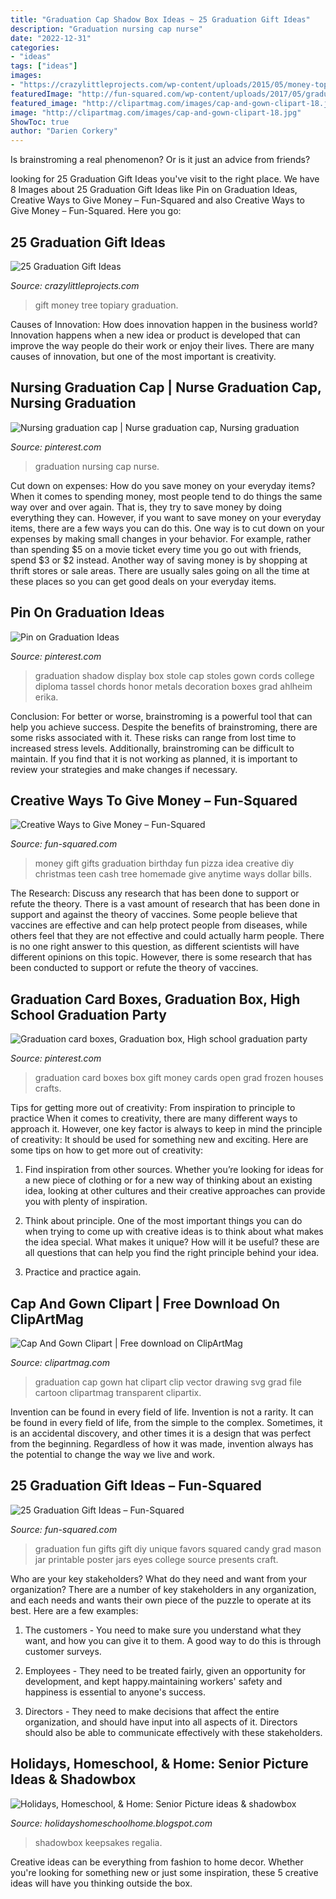 ```yaml
---
title: "Graduation Cap Shadow Box Ideas ~ 25 Graduation Gift Ideas"
description: "Graduation nursing cap nurse"
date: "2022-12-31"
categories:
- "ideas"
tags: ["ideas"]
images:
- "https://crazylittleprojects.com/wp-content/uploads/2015/05/money-topiary-tree-gift.jpg"
featuredImage: "http://fun-squared.com/wp-content/uploads/2017/05/graduation-eyes-765x1024.jpg"
featured_image: "http://clipartmag.com/images/cap-and-gown-clipart-18.jpg"
image: "http://clipartmag.com/images/cap-and-gown-clipart-18.jpg"
ShowToc: true
author: "Darien Corkery"
---
```



Is brainstroming a real phenomenon? Or is it just an advice from friends?

	

		
looking for 25 Graduation Gift Ideas you've visit to the right place. We have 8 Images about 25 Graduation Gift Ideas like Pin on Graduation Ideas, Creative Ways to Give Money – Fun-Squared and also Creative Ways to Give Money – Fun-Squared. Here you go:
		
    
## 25 Graduation Gift Ideas

<img loading=lazy src="https://crazylittleprojects.com/wp-content/uploads/2015/05/money-topiary-tree-gift.jpg" onerror="this.onerror=null;this.src='https://tse2.mm.bing.net/th?id=OIP.F6dkpV8VOWBbr3unWhQ76wHaOn&amp;pid=15.1';" alt="25 Graduation Gift Ideas">

_Source: crazylittleprojects.com_

>gift money tree topiary graduation. 

	

Causes of Innovation: How does innovation happen in the business world?
Innovation happens when a new idea or product is developed that can improve the way people do their work or enjoy their lives. There are many causes of innovation, but one of the most important is creativity.

    
## Nursing Graduation Cap | Nurse Graduation Cap, Nursing Graduation

<img loading=lazy src="https://i.pinimg.com/originals/09/3b/8b/093b8b501a63d44eb3097a95a44ba6a5.jpg" onerror="this.onerror=null;this.src='https://tse4.mm.bing.net/th?id=OIP.RXyIo-1jMRiCcIRzUUE6TwHaJ4&amp;pid=15.1';" alt="Nursing graduation cap | Nurse graduation cap, Nursing graduation">

_Source: pinterest.com_

>graduation nursing cap nurse. 

	

Cut down on expenses: How do you save money on your everyday items?
When it comes to spending money, most people tend to do things the same way over and over again. That is, they try to save money by doing everything they can. However, if you want to save money on your everyday items, there are a few ways you can do this. One way is to cut down on your expenses by making small changes in your behavior. For example, rather than spending $5 on a movie ticket every time you go out with friends, spend $3 or $2 instead. Another way of saving money is by shopping at thrift stores or sale areas. There are usually sales going on all the time at these places so you can get good deals on your everyday items.

    
## Pin On Graduation Ideas

<img loading=lazy src="https://i.pinimg.com/736x/b5/a1/21/b5a1218dcd4eafa89560bda35dcc296e--graduation-stole-graduation-ideas.jpg" onerror="this.onerror=null;this.src='https://tse2.mm.bing.net/th?id=OIP.URbcpwoEmVomOlbxPvhwJwHaJ3&amp;pid=15.1';" alt="Pin on Graduation Ideas">

_Source: pinterest.com_

>graduation shadow display box stole cap stoles gown cords college diploma tassel chords honor metals decoration boxes grad ahlheim erika. 

	

Conclusion: For better or worse, brainstroming is a powerful tool that can help you achieve success.
Despite the benefits of brainstroming, there are some risks associated with it. These risks can range from lost time to increased stress levels. Additionally, brainstroming can be difficult to maintain. If you find that it is not working as planned, it is important to review your strategies and make changes if necessary.

    
## Creative Ways To Give Money – Fun-Squared

<img loading=lazy src="https://i1.wp.com/fun-squared.com/wp-content/uploads/2018/05/Fun-Money-Gift-Idea-Pizza-Box.jpg?resize=439%2C640&amp;ssl=1" onerror="this.onerror=null;this.src='https://tse2.mm.bing.net/th?id=OIP.t0Z57ujam65Z83bvbt7aYwAAAA&amp;pid=15.1';" alt="Creative Ways to Give Money – Fun-Squared">

_Source: fun-squared.com_

>money gift gifts graduation birthday fun pizza idea creative diy christmas teen cash tree homemade give anytime ways dollar bills. 

	

The Research: Discuss any research that has been done to support or refute the theory.
There is a vast amount of research that has been done in support and against the theory of vaccines. Some people believe that vaccines are effective and can help protect people from diseases, while others feel that they are not effective and could actually harm people. There is no one right answer to this question, as different scientists will have different opinions on this topic. However, there is some research that has been conducted to support or refute the theory of vaccines.

    
## Graduation Card Boxes, Graduation Box, High School Graduation Party

<img loading=lazy src="http://media-cache-ec0.pinimg.com/1200x/d5/7e/d8/d57ed82c230d2963ebbbbb323b56979f.jpg" onerror="this.onerror=null;this.src='https://tse4.mm.bing.net/th?id=OIP.5hIEH9TI-l6si9bLRYwO9AHaJ4&amp;pid=15.1';" alt="Graduation card boxes, Graduation box, High school graduation party">

_Source: pinterest.com_

>graduation card boxes box gift money cards open grad frozen houses crafts. 

	

Tips for getting more out of creativity: From inspiration to principle to practice
When it comes to creativity, there are many different ways to approach it. However, one key factor is always to keep in mind the principle of creativity: It should be used for something new and exciting. Here are some tips on how to get more out of creativity:
1. Find inspiration from other sources. Whether you’re looking for ideas for a new piece of clothing or for a new way of thinking about an existing idea, looking at other cultures and their creative approaches can provide you with plenty of inspiration.

2. Think about principle. One of the most important things you can do when trying to come up with creative ideas is to think about what makes the idea special. What makes it unique? How will it be useful? these are all questions that can help you find the right principle behind your idea.

3. Practice and practice again.

    
## Cap And Gown Clipart | Free Download On ClipArtMag

<img loading=lazy src="http://clipartmag.com/images/cap-and-gown-clipart-18.jpg" onerror="this.onerror=null;this.src='https://tse2.mm.bing.net/th?id=OIP.lVyaFBfKxXfQrphetEK--AHaJ4&amp;pid=15.1';" alt="Cap And Gown Clipart | Free download on ClipArtMag">

_Source: clipartmag.com_

>graduation cap gown hat clipart clip vector drawing svg grad file cartoon clipartmag transparent clipartix. 

	

Invention can be found in every field of life.
Invention is not a rarity. It can be found in every field of life, from the simple to the complex. Sometimes, it is an accidental discovery, and other times it is a design that was perfect from the beginning. Regardless of how it was made, invention always has the potential to change the way we live and work.

    
## 25 Graduation Gift Ideas – Fun-Squared

<img loading=lazy src="http://fun-squared.com/wp-content/uploads/2017/05/graduation-eyes-765x1024.jpg" onerror="this.onerror=null;this.src='https://tse4.mm.bing.net/th?id=OIP.yyzX49-ijca-7Lf0-9TpCwHaJ6&amp;pid=15.1';" alt="25 Graduation Gift Ideas – Fun-Squared">

_Source: fun-squared.com_

>graduation fun gifts gift diy unique favors squared candy grad mason jar printable poster jars eyes college source presents craft. 

	

Who are your key stakeholders? What do they need and want from your organization?
There are a number of key stakeholders in any organization, and each needs and wants their own piece of the puzzle to operate at its best. Here are a few examples:
1. The customers - You need to make sure you understand what they want, and how you can give it to them. A good way to do this is through customer surveys.

2. Employees - They need to be treated fairly, given an opportunity for development, and kept happy.maintaining workers' safety and happiness is essential to anyone's success.

3. Directors - They need to make decisions that affect the entire organization, and should have input into all aspects of it. Directors should also be able to communicate effectively with these stakeholders.

    
## Holidays, Homeschool, &amp; Home: Senior Picture Ideas &amp; Shadowbox

<img loading=lazy src="https://media-cache-ak0.pinimg.com/750x/9a/55/91/9a5591e4e52cb151c1c2fdfc2a45df32.jpg" onerror="this.onerror=null;this.src='https://tse2.mm.bing.net/th?id=OIP.1GzmXf5dtWkfhBGmjEMaYAHaJW&amp;pid=15.1';" alt="Holidays, Homeschool, &amp; Home: Senior Picture ideas &amp; shadowbox">

_Source: holidayshomeschoolhome.blogspot.com_

>shadowbox keepsakes regalia. 

	

Creative ideas can be everything from fashion to home decor. Whether you're looking for something new or just some inspiration, these 5 creative ideas will have you thinking outside the box.


